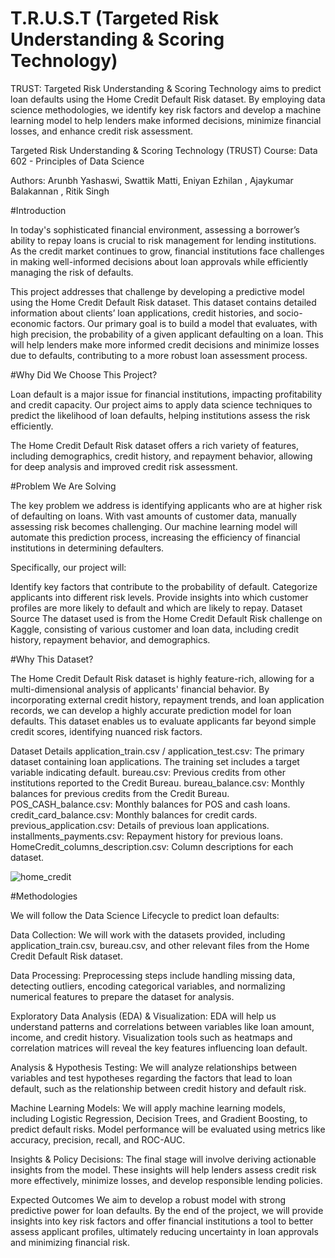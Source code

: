 # T.R.U.S.T (Targeted Risk Understanding & Scoring Technology)
TRUST: Targeted Risk Understanding &amp; Scoring Technology aims to predict loan defaults using the Home Credit Default Risk dataset. By employing data science methodologies, we identify key risk factors and develop a machine learning model to help lenders make informed decisions, minimize financial losses, and enhance credit risk assessment.

Targeted Risk Understanding & Scoring Technology (TRUST)
Course: Data 602 - Principles of Data Science


Authors: Arunbh Yashaswi, Swattik Matti, Eniyan Ezhilan , Ajaykumar Balakannan , Ritik Singh

#Introduction

In today's sophisticated financial environment, assessing a borrower’s ability to repay loans is crucial to risk management for lending institutions. As the credit market continues to grow, financial institutions face challenges in making well-informed decisions about loan approvals while efficiently managing the risk of defaults.

This project addresses that challenge by developing a predictive model using the Home Credit Default Risk dataset. This dataset contains detailed information about clients’ loan applications, credit histories, and socio-economic factors. Our primary goal is to build a model that evaluates, with high precision, the probability of a given applicant defaulting on a loan. This will help lenders make more informed credit decisions and minimize losses due to defaults, contributing to a more robust loan assessment process.

#Why Did We Choose This Project?

Loan default is a major issue for financial institutions, impacting profitability and credit capacity. Our project aims to apply data science techniques to predict the likelihood of loan defaults, helping institutions assess the risk efficiently.

The Home Credit Default Risk dataset offers a rich variety of features, including demographics, credit history, and repayment behavior, allowing for deep analysis and improved credit risk assessment.

#Problem We Are Solving

The key problem we address is identifying applicants who are at higher risk of defaulting on loans. With vast amounts of customer data, manually assessing risk becomes challenging. Our machine learning model will automate this prediction process, increasing the efficiency of financial institutions in determining defaulters.

Specifically, our project will:

Identify key factors that contribute to the probability of default.
Categorize applicants into different risk levels.
Provide insights into which customer profiles are more likely to default and which are likely to repay.
Dataset Source
The dataset used is from the Home Credit Default Risk challenge on Kaggle, consisting of various customer and loan data, including credit history, repayment behavior, and demographics.

#Why This Dataset?

The Home Credit Default Risk dataset is highly feature-rich, allowing for a multi-dimensional analysis of applicants' financial behavior. By incorporating external credit history, repayment trends, and loan application records, we can develop a highly accurate prediction model for loan defaults. This dataset enables us to evaluate applicants far beyond simple credit scores, identifying nuanced risk factors.

Dataset Details
application_train.csv / application_test.csv: The primary dataset containing loan applications. The training set includes a target variable indicating default.
bureau.csv: Previous credits from other institutions reported to the Credit Bureau.
bureau_balance.csv: Monthly balances for previous credits from the Credit Bureau.
POS_CASH_balance.csv: Monthly balances for POS and cash loans.
credit_card_balance.csv: Monthly balances for credit cards.
previous_application.csv: Details of previous loan applications.
installments_payments.csv: Repayment history for previous loans.
HomeCredit_columns_description.csv: Column descriptions for each dataset.


![home_credit](https://github.com/user-attachments/assets/7b53c443-7b00-4804-b28b-e086bed65ce8)

#Methodologies

We will follow the Data Science Lifecycle to predict loan defaults:

Data Collection:
We will work with the datasets provided, including application_train.csv, bureau.csv, and other relevant files from the Home Credit Default Risk dataset.

Data Processing:
Preprocessing steps include handling missing data, detecting outliers, encoding categorical variables, and normalizing numerical features to prepare the dataset for analysis.

Exploratory Data Analysis (EDA) & Visualization:
EDA will help us understand patterns and correlations between variables like loan amount, income, and credit history. Visualization tools such as heatmaps and correlation matrices will reveal the key features influencing loan default.

Analysis & Hypothesis Testing:
We will analyze relationships between variables and test hypotheses regarding the factors that lead to loan default, such as the relationship between credit history and default risk.

Machine Learning Models:
We will apply machine learning models, including Logistic Regression, Decision Trees, and Gradient Boosting, to predict default risks. Model performance will be evaluated using metrics like accuracy, precision, recall, and ROC-AUC.

Insights & Policy Decisions:
The final stage will involve deriving actionable insights from the model. These insights will help lenders assess credit risk more effectively, minimize losses, and develop responsible lending policies.

Expected Outcomes
We aim to develop a robust model with strong predictive power for loan defaults. By the end of the project, we will provide insights into key risk factors and offer financial institutions a tool to better assess applicant profiles, ultimately reducing uncertainty in loan approvals and minimizing financial risk.
